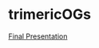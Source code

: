 # trimericOGs
[Final Presentation](https://docs.google.com/presentation/d/1osi2q12_nNaGA8KWcEz_bnAeZe2A7tEbwa1I5buVe4k/edit?usp=sharing)
